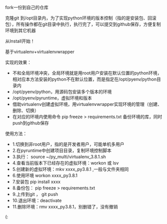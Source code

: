 fork一份到自己的仓库

克隆git 到/opt目录内，为了实现python环境的版本控制（指的是安装包、回滚包），所有操作都在git目录中执行，执行完了，可以提交到github保存，方便复制环境到其它机器

从Install开始！

基于virtualenv+virtualenvwrapper


实现的效果：
-   不和全局环境冲突，全局环境就是用root用户安装在默认位置的python环境，相对应本方法安装的python不在默认位置，而是指定在/opt/pyenv/python目录内
- /opt/pyenv/python，用源码包安装多个版本的环境
- /opt/pyenv/pyruntime，虚拟环境和版本
- 借助virtualenv创建虚拟环境，用virtualenvwrapper实现环境的管理（创建、删除、切换）
- 在对应的环境内使用命令 pip freeze > requirements.txt  备份环境的库，同时push到github保存
  
  
  
  
使用方法：
-  1.切换到非root用户，指的是开发者用户，可能单机多用户
-  2.在pyruntime中创建项目目录，复制环境控制脚本
-  3.执行： source ~/py_multi/virtualenv_3.8.1.sh
-  4.查看当前版本下已经存在的虚拟环境：workon  或  lsv
-  5.创建新的虚拟环境：mkv xxxx_py3.8.1   ,一般与文件夹相同
-  6.使用环境 workon xxxx_py3.8.1
-  7.安装包 pip install xxxx  
-  8.备份包： pip freeze > requirements.txt
-  9.上传到git ， git push
-  10.退出环境：deactivate
-  11.删除环境：rmv xxxx_py3.8.1，别删错了，没有撤销

(:

